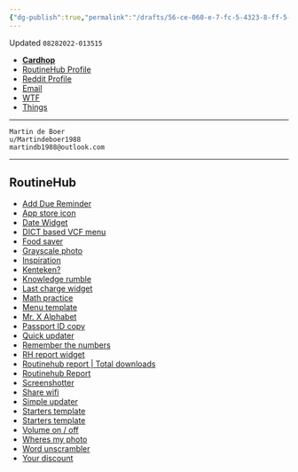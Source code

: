 ```yaml
---
{"dg-publish":true,"permalink":"/drafts/56-ce-060-e-7-fc-5-4323-8-ff-5-4-ca-36136789-b/","dgHomeLink":true,"dgPassFrontmatter":false}
---
```


Updated `08282022-013515`

- [**Cardhop**](x-cardhop://show?id=contact:A7B6A682-A867-4EBA-9C4A-C1BBB1B07753&contact=Martin%20De%20Boer)
- [RoutineHub Profile](https://www.routinehub.co/user/martindb1988)
- [Reddit Profile](https://www.reddit.com/user/Martindeboer1988/)
- [Email](mailto:martindb1988@outlook.com)
- [WTF](https://davidblue.wtf/drafts/56CE060E-7FC5-4323-8FF5-4CA36136789B.html)
- [Things](things:///show?id=GDrCMukstDyaBTEQoeqxoR)

---

```
Martin de Boer
u/Martindeboer1988
martindb1988@outlook.com
```

---

## RoutineHub

- [Add Due Reminder](https://www.routinehub.co/shortcut/2167/)
- [App store icon](https://www.routinehub.co/shortcut/6590/)
- [Date Widget](https://www.routinehub.co/shortcut/7913/)
- [DICT based VCF menu](https://www.routinehub.co/shortcut/12737/)
- [Food saver](https://www.routinehub.co/shortcut/7112)
- [Grayscale photo](https://www.routinehub.co/shortcut/2233/)
- [Inspiration](https://www.routinehub.co/shortcut/4174/)
- [Kenteken?](https://www.routinehub.co/shortcut/2496/)
- [Knowledge rumble](https://www.routinehub.co/shortcut/4414/)
- [Last charge widget](https://www.routinehub.co/shortcut/6420/)
- [Math practice](https://www.routinehub.co/shortcut/2508/)
- [Menu template](https://www.routinehub.co/shortcut/12736/)
- [Mr. X Alphabet](https://www.routinehub.co/shortcut/2636/)
- [Passport ID copy](https://www.routinehub.co/shortcut/2440/)
- [Quick updater](https://www.routinehub.co/shortcut/12560/)
- [Remember the numbers](https://www.routinehub.co/shortcut/5065/)
- [RH report widget](https://www.routinehub.co/shortcut/6419/)
- [Routinehub report | Total downloads](https://www.routinehub.co/shortcut/2956/)
- [Routinehub Report](https://www.routinehub.co/shortcut/2449/)
- [Screenshotter](https://www.routinehub.co/shortcut/2335/)
- [Share wifi](https://www.routinehub.co/shortcut/2107/)
- [Simple updater](https://www.routinehub.co/shortcut/2328/)
- [Starters template](https://www.routinehub.co/shortcut/12873/)
- [Starters template](https://www.routinehub.co/shortcut/12873/)
- [Volume on / off](https://www.routinehub.co/shortcut/2287/)
- [Wheres my photo](https://www.routinehub.co/shortcut/2393/)
- [Word unscrambler](https://www.routinehub.co/shortcut/2630/)
- [Your discount](https://www.routinehub.co/shortcut/2113/)